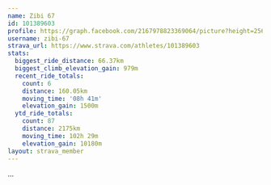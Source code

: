 ```yaml
---
name: Zibi 67
id: 101389603
profile: https://graph.facebook.com/2167978823369064/picture?height=256&width=256
username: zibi-67
strava_url: https://www.strava.com/athletes/101389603
stats:
  biggest_ride_distance: 66.37km
  biggest_climb_elevation_gain: 979m
  recent_ride_totals:
    count: 6
    distance: 160.05km
    moving_time: '08h 41m'
    elevation_gain: 1500m
  ytd_ride_totals:
    count: 87
    distance: 2175km
    moving_time: 102h 29m
    elevation_gain: 10180m
layout: strava_member
--- 
```

...
